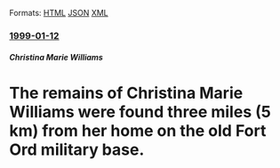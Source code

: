 
Formats: [HTML](/news/1999/01/12/the-remains-of-christina-marie-williams-were-found-three-miles-5-km-from-her-home-on-the-old-fort-ord-military-base.html)  [JSON](/news/1999/01/12/the-remains-of-christina-marie-williams-were-found-three-miles-5-km-from-her-home-on-the-old-fort-ord-military-base.json)  [XML](/news/1999/01/12/the-remains-of-christina-marie-williams-were-found-three-miles-5-km-from-her-home-on-the-old-fort-ord-military-base.xml)  

### [1999-01-12](/news/1999/01/12/index.md)

##### Christina Marie Williams
#  The remains of Christina Marie Williams were found three miles (5 km) from her home on the old Fort Ord military base.



